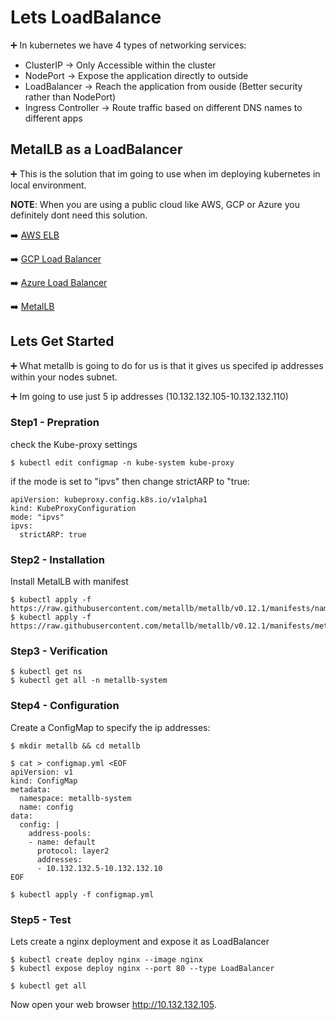 # Lets LoadBalance
➕ In kubernetes we have 4 types of networking services:
- ClusterIP -> Only Accessible within the cluster
- NodePort -> Expose the application directly to outside
- LoadBalancer -> Reach the application from ouside (Better security rather than NodePort)
- Ingress Controller -> Route traffic based on different DNS names to different apps

## MetalLB as a LoadBalancer
➕ This is the solution that im going to use when im deploying kubernetes in local environment.

**NOTE**: When you are using a public cloud like AWS, GCP or Azure you definitely dont need this solution.

➡️ [AWS ELB](https://aws.amazon.com/elasticloadbalancing/)

➡️ [GCP Load Balancer](https://cloud.google.com/load-balancing)

➡️ [Azure Load Balancer](https://docs.microsoft.com/en-us/azure/load-balancer/load-balancer-overview)

➡️ [MetalLB](https://metallb.universe.tf/installation/)

## Lets Get Started

➕ What metallb is going to do for us is that it gives us specifed ip addresses within your nodes subnet.

➕ Im going to use just 5 ip addresses (10.132.132.105-10.132.132.110)

### Step1 - Prepration
check the Kube-proxy settings
```
$ kubectl edit configmap -n kube-system kube-proxy
```
if the mode is set to "ipvs" then change strictARP to "true:
```
apiVersion: kubeproxy.config.k8s.io/v1alpha1
kind: KubeProxyConfiguration
mode: "ipvs"
ipvs:
  strictARP: true
```

### Step2 - Installation
Install MetalLB with manifest

```
$ kubectl apply -f https://raw.githubusercontent.com/metallb/metallb/v0.12.1/manifests/namespace.yaml
$ kubectl apply -f https://raw.githubusercontent.com/metallb/metallb/v0.12.1/manifests/metallb.yaml
```

### Step3 - Verification

```
$ kubectl get ns
$ kubectl get all -n metallb-system
```

### Step4 - Configuration
Create a ConfigMap to specify the ip addresses:

```
$ mkdir metallb && cd metallb

$ cat > configmap.yml <EOF
apiVersion: v1
kind: ConfigMap
metadata:
  namespace: metallb-system
  name: config
data:
  config: |
    address-pools:
    - name: default
      protocol: layer2
      addresses:
      - 10.132.132.5-10.132.132.10
EOF

$ kubectl apply -f configmap.yml
```
### Step5 - Test
Lets create a nginx deployment and expose it as LoadBalancer

```
$ kubectl create deploy nginx --image nginx
$ kubectl expose deploy nginx --port 80 --type LoadBalancer

$ kubectl get all
```
Now open your web browser http://10.132.132.105.
